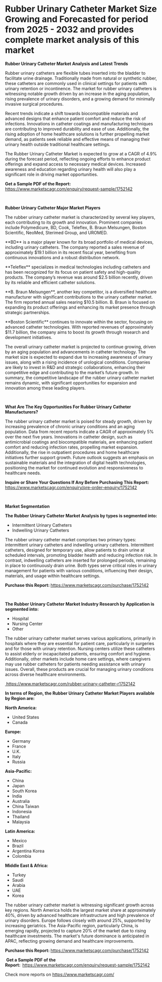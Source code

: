<p><h1>Rubber Urinary Catheter Market Size Growing and Forecasted for period from 2025 - 2032 and provides complete market analysis of this market</h1></p><p><strong>Rubber Urinary Catheter Market Analysis and Latest Trends</strong></p>
<p><p>Rubber urinary catheters are flexible tubes inserted into the bladder to facilitate urine drainage. Traditionally made from natural or synthetic rubber, these catheters are commonly used in clinical settings for patients with urinary retention or incontinence. The market for rubber urinary catheters is witnessing notable growth driven by an increase in the aging population, rising prevalence of urinary disorders, and a growing demand for minimally invasive surgical procedures. </p><p>Recent trends indicate a shift towards biocompatible materials and advanced designs that enhance patient comfort and reduce the risk of infections. Innovations in catheter coatings and manufacturing techniques are contributing to improved durability and ease of use. Additionally, the rising adoption of home healthcare solutions is further propelling market demand, as patients seek reliable and effective means of managing their urinary health outside traditional healthcare settings.</p><p>The Rubber Urinary Catheter Market is expected to grow at a CAGR of 4.9% during the forecast period, reflecting ongoing efforts to enhance product offerings and expand access to necessary medical devices. Increased awareness and education regarding urinary health will also play a significant role in driving market opportunities.</p></p>
<p><strong>Get a Sample PDF of the Report:&nbsp;</strong> <a href="https://www.marketscagr.com/enquiry/request-sample/1752142?utm_campaign=3135&utm_medium=2&utm_source=Github&utm_content=ia&utm_term=06032025&utm_id=rubber-urinary-catheter">https://www.marketscagr.com/enquiry/request-sample/1752142</a></p>
<p>&nbsp;</p>
<p><strong>Rubber Urinary Catheter Major Market Players</strong></p>
<p><p>The rubber urinary catheter market is characterized by several key players, each contributing to its growth and innovation. Prominent companies include Polymedicure, BD, Cook, Teleflex, B. Braun Melsungen, Boston Scientific, NeoMed, Sterimed Group, and UROMED.</p><p>**BD** is a major player known for its broad portfolio of medical devices, including urinary catheters. The company reported a sales revenue of approximately $19.1 billion in its recent fiscal year, benefiting from continuous innovations and a robust distribution network.</p><p>**Teleflex** specializes in medical technologies including catheters and has been recognized for its focus on patient safety and high-quality products. The company’s revenue was around $2.5 billion recently, driven by its reliable and efficient catheter solutions.</p><p>**B. Braun Melsungen**, another key competitor, is a diversified healthcare manufacturer with significant contributions to the urinary catheter market. The firm reported annual sales nearing $10.5 billion. B. Braun is focused on expanding its product offerings and enhancing its market presence through strategic partnerships.</p><p>**Boston Scientific** continues to innovate within the sector, focusing on advanced catheter technologies. With reported revenues of approximately $11.7 billion, the company aims to boost its growth through research and development initiatives.</p><p>The overall urinary catheter market is projected to continue growing, driven by an aging population and advancements in catheter technology. The market size is expected to expand due to increasing awareness of urinary issues, along with a rising incidence of urological conditions. Companies are likely to invest in R&D and strategic collaborations, enhancing their competitive edge and contributing to the market’s future growth. In summary, the competitive landscape of the rubber urinary catheter market remains dynamic, with significant opportunities for expansion and innovation among these leading players.</p></p>
<p>&nbsp;</p>
<p><strong>What Are The Key Opportunities For Rubber Urinary Catheter Manufacturers?</strong></p>
<p><p>The rubber urinary catheter market is poised for steady growth, driven by increasing prevalence of chronic urinary conditions and an aging population. Data from recent reports indicate a CAGR of approximately 5% over the next five years. Innovations in catheter design, such as antimicrobial coatings and biocompatible materials, are enhancing patient comfort and reducing infection rates, propelling market expansion. Additionally, the rise in outpatient procedures and home healthcare initiatives further support growth. Future outlook suggests an emphasis on sustainable materials and the integration of digital health technologies, positioning the market for continued evolution and responsiveness to healthcare needs.</p></p>
<p><strong>Inquire or Share Your Questions If Any Before Purchasing This Report:</strong> <a href="https://www.marketscagr.com/enquiry/pre-order-enquiry/1752142?utm_campaign=3135&utm_medium=2&utm_source=Github&utm_content=ia&utm_term=06032025&utm_id=rubber-urinary-catheter">https://www.marketscagr.com/enquiry/pre-order-enquiry/1752142</a></p>
<p>&nbsp;</p>
<p><strong>Market Segmentation</strong></p>
<p><strong>The Rubber Urinary Catheter Market Analysis by types is segmented into:</strong></p>
<p><ul><li>Intermittent Urinary Catheters</li><li>Indwelling Urinary Catheters</li></ul></p>
<p><p>The rubber urinary catheter market comprises two primary types: intermittent urinary catheters and indwelling urinary catheters. Intermittent catheters, designed for temporary use, allow patients to drain urine at scheduled intervals, promoting bladder health and reducing infection risk. In contrast, indwelling catheters are inserted for prolonged periods, remaining in place to continuously drain urine. Both types serve critical roles in urinary management for patients with various conditions, influencing their design, materials, and usage within healthcare settings.</p></p>
<p><strong>Purchase this Report:&nbsp;</strong><a href="https://www.marketscagr.com/purchase/1752142?utm_campaign=3135&utm_medium=2&utm_source=Github&utm_content=ia&utm_term=06032025&utm_id=rubber-urinary-catheter">https://www.marketscagr.com/purchase/1752142</a></p>
<p>&nbsp;</p>
<p><strong>The Rubber Urinary Catheter Market Industry Research by Application is segmented into:</strong></p>
<p><ul><li>Hospital</li><li>Nursing Center</li><li>Other</li></ul></p>
<p><p>The rubber urinary catheter market serves various applications, primarily in hospitals where they are essential for patient care, particularly in surgeries and for those with urinary retention. Nursing centers utilize these catheters to assist elderly or incapacitated patients, ensuring comfort and hygiene. Additionally, other markets include home care settings, where caregivers may use rubber catheters for patients needing assistance with urinary issues. Overall, these products are crucial for managing urinary conditions across diverse healthcare environments.</p></p>
<p><a href="https://www.marketscagr.com/rubber-urinary-catheter-r1752142?utm_campaign=3135&utm_medium=2&utm_source=Github&utm_content=ia&utm_term=06032025&utm_id=rubber-urinary-catheter">&nbsp;https://www.marketscagr.com/rubber-urinary-catheter-r1752142</a></p>
<p><strong>In terms of Region, the Rubber Urinary Catheter Market Players available by Region are:</strong></p>
<p>
    <p> <strong> North America: </strong>
        <ul>
            <li>United States</li>
            <li>Canada</li>
        </ul>
        </p> 
    <p> <strong> Europe: </strong>
        <ul>
            <li>Germany</li>
            <li>France</li>
            <li>U.K.</li>
            <li>Italy</li>
            <li>Russia</li>
        </ul>
        </p> 
    <p> <strong> Asia-Pacific: </strong>
        <ul>
            <li>China</li>
            <li>Japan</li>
            <li>South Korea</li>
            <li>India</li>
            <li>Australia</li>
            <li>China Taiwan</li>
            <li>Indonesia</li>
            <li>Thailand</li>
            <li>Malaysia</li>
        </ul>
        </p> 
    <p> <strong> Latin America: </strong>
        <ul>
            <li>Mexico</li>
            <li>Brazil</li>
            <li>Argentina Korea</li>
            <li>Colombia</li>
        </ul>
        </p> 
    <p> <strong> Middle East & Africa: </strong>
        <ul>
            <li>Turkey</li>
            <li>Saudi</li>
            <li>Arabia</li>
            <li>UAE</li>
            <li>Korea</li>
        </ul>
    </p>
    </p>
<p><p>The rubber urinary catheter market is witnessing significant growth across key regions. North America holds the largest market share at approximately 40%, driven by advanced healthcare infrastructure and high prevalence of urinary disorders. Europe follows closely with around 25%, supported by increasing geriatrics. The Asia-Pacific region, particularly China, is emerging rapidly, projected to capture 20% of the market due to rising healthcare investments. The market's future dominance is anticipated in APAC, reflecting growing demand and healthcare improvements.</p></p>
<p><strong>Purchase this Report: </strong><a href="https://www.marketscagr.com/purchase/1752142?utm_campaign=3135&utm_medium=2&utm_source=Github&utm_content=ia&utm_term=06032025&utm_id=rubber-urinary-catheter">https://www.marketscagr.com/purchase/1752142</a></p>
<p>&nbsp;<strong>Get a Sample PDF of the Report:&nbsp;&nbsp;</strong><a href="https://www.marketscagr.com/enquiry/request-sample/1752142?utm_campaign=3135&utm_medium=2&utm_source=Github&utm_content=ia&utm_term=06032025&utm_id=rubber-urinary-catheter">https://www.marketscagr.com/enquiry/request-sample/1752142</a></p>
<p><strong></strong></p>
<p>Check more reports on <a href="https://www.marketscagr.com/?utm_campaign=3135&utm_medium=2&utm_source=Github&utm_content=ia&utm_term=06032025&utm_id=rubber-urinary-catheter">https://www.marketscagr.com/</a></p>